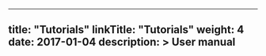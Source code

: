 
---
title: "Tutorials"
linkTitle: "Tutorials"
weight: 4
date: 2017-01-04
description: >
  User manual
---

